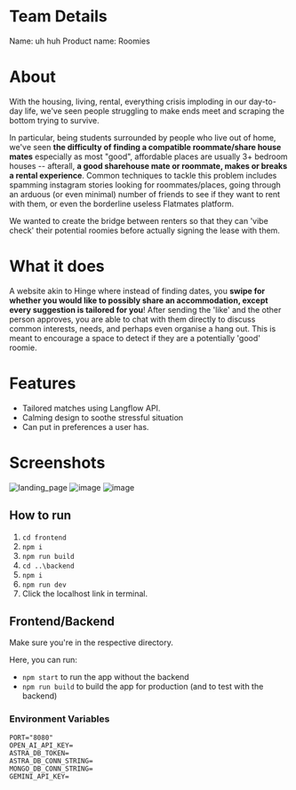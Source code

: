 # Team Details
Name: uh huh
Product name: Roomies

# About
With the housing, living, rental, everything crisis imploding in our day-to-day life, we've seen people struggling to make ends meet and scraping the bottom trying to survive. 

In particular, being students surrounded by people who live out of home, we've seen **the difficulty of finding a compatible roommate/share house mates** especially as most "good", affordable places are usually 3+ bedroom houses -- afterall, **a good sharehouse mate or roommate, makes or breaks a rental experience**. Common techniques to tackle this problem includes spamming instagram stories looking for roommates/places, going through an arduous (or even minimal) number of friends to see if they want to rent with them, or even the borderline useless Flatmates platform.

We wanted to create the bridge between renters so that they can 'vibe check' their potential roomies before actually signing the lease with them.

# What it does
A website akin to Hinge where instead of finding dates, you **swipe for whether you would like to possibly share an accommodation, except every suggestion is tailored for you**! After sending the 'like' and the other person approves, you are able to chat with them directly to discuss common interests, needs, and perhaps even organise a hang out. This is meant to encourage a space to detect if they are a potentially 'good' roomie.

# Features
- Tailored matches using Langflow API.
- Calming design to soothe stressful situation
- Can put in preferences a user has.

# Screenshots
![landing_page](https://github.com/user-attachments/assets/4ce60cb8-2cad-4965-b8bd-5aa10761bb4a)
![image](https://github.com/user-attachments/assets/e20df9b8-7651-4a85-8881-f1a74571cba8)
![image](https://github.com/user-attachments/assets/9a614686-ea37-47e4-8bf1-79966f8ebf6c)

## How to run

1. `cd frontend`
2. `npm i`
3. `npm run build`
4. `cd ..\backend`
5. `npm i`
6. `npm run dev`
7. Click the localhost link in terminal.

## Frontend/Backend

Make sure you're in the respective directory.

Here, you can run:

- `npm start` to run the app without the backend
- `npm run build` to build the app for production (and to test with the backend)

### Environment Variables
```
PORT="8080"
OPEN_AI_API_KEY=
ASTRA_DB_TOKEN=
ASTRA_DB_CONN_STRING=
MONGO_DB_CONN_STRING=
GEMINI_API_KEY=
```
